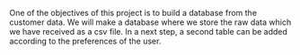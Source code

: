 One of the objectives of this project is to build a database from the customer data. We will make a database where we store the raw data which we have received as a csv file. In a next step, a second table can be added according to the preferences of the user. 